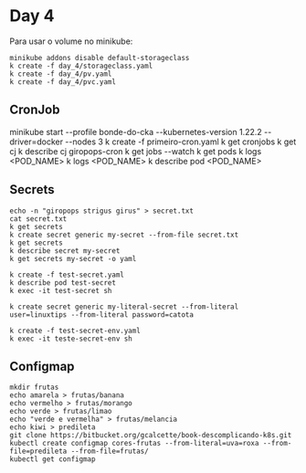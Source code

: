 # Day 4

Para usar o volume no minikube:

```
minikube addons disable default-storageclass
k create -f day_4/storageclass.yaml
k create -f day_4/pv.yaml
k create -f day_4/pvc.yaml
```

## CronJob
minikube start --profile bonde-do-cka --kubernetes-version 1.22.2  --driver=docker --nodes 3
k create -f primeiro-cron.yaml
k get cronjobs
k get cj
k describe cj giropops-cron
k get jobs --watch
k get pods
k logs <POD_NAME>
k logs <POD_NAME>
k describe pod <POD_NAME>

## Secrets
```
echo -n "giropops strigus girus" > secret.txt
cat secret.txt
k get secrets
k create secret generic my-secret --from-file secret.txt
k get secrets
k describe secret my-secret
k get secrets my-secret -o yaml

k create -f test-secret.yaml
k describe pod test-secret
k exec -it test-secret sh

k create secret generic my-literal-secret --from-literal user=linuxtips --from-literal password=catota

k create -f test-secret-env.yaml
k exec -it teste-secret-env sh
```


## Configmap
```
mkdir frutas
echo amarela > frutas/banana
echo vermelho > frutas/morango
echo verde > frutas/limao
echo "verde e vermelha" > frutas/melancia
echo kiwi > predileta
git clone https://bitbucket.org/gcalcette/book-descomplicando-k8s.git
kubectl create configmap cores-frutas --from-literal=uva=roxa --from-file=predileta --from-file=frutas/
kubectl get configmap
```